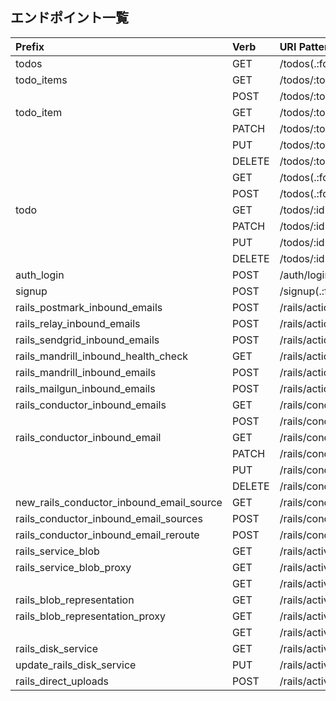 ## エンドポイント一覧

|Prefix |Verb |URI Pattern |Controller#Action |
|:-|:-|:-|:-|
|todos |GET |/todos(.:format) |v2/todos#index |
|todo_items |GET |/todos/:todo_id/items(.:format) |v1/items#index |
| |POST |/todos/:todo_id/items(.:format) |v1/items#create |
|todo_item |GET |/todos/:todo_id/items/:id(.:format) |v1/items#show |
| |PATCH |/todos/:todo_id/items/:id(.:format) |v1/items#update |
| |PUT |/todos/:todo_id/items/:id(.:format) |v1/items#update |
| |DELETE |/todos/:todo_id/items/:id(.:format) |v1/items#destroy |
| |GET |/todos(.:format) |v1/todos#index |
| |POST |/todos(.:format) |v1/todos#create |
|todo |GET |/todos/:id(.:format) |v1/todos#show |
| |PATCH |/todos/:id(.:format) |v1/todos#update |
| |PUT |/todos/:id(.:format) |v1/todos#update |
| |DELETE |/todos/:id(.:format) |v1/todos#destroy |
|auth_login |POST |/auth/login(.:format) |authentication#authenticate |
|signup |POST |/signup(.:format) |users#create |
|rails_postmark_inbound_emails |POST |/rails/action_mailbox/postmark/inbound_emails(.:format) |action_mailbox/ingresses/postmark/inbound_emails#create |
|rails_relay_inbound_emails |POST |/rails/action_mailbox/relay/inbound_emails(.:format) |action_mailbox/ingresses/relay/inbound_emails#create |
|rails_sendgrid_inbound_emails |POST |/rails/action_mailbox/sendgrid/inbound_emails(.:format) |action_mailbox/ingresses/sendgrid/inbound_emails#create |
|rails_mandrill_inbound_health_check |GET |/rails/action_mailbox/mandrill/inbound_emails(.:format) |action_mailbox/ingresses/mandrill/inbound_emails#health_check |
|rails_mandrill_inbound_emails |POST |/rails/action_mailbox/mandrill/inbound_emails(.:format) |action_mailbox/ingresses/mandrill/inbound_emails#create |
|rails_mailgun_inbound_emails |POST |/rails/action_mailbox/mailgun/inbound_emails/mime(.:format) |action_mailbox/ingresses/mailgun/inbound_emails#create |
|rails_conductor_inbound_emails |GET |/rails/conductor/action_mailbox/inbound_emails(.:format) |rails/conductor/action_mailbox/inbound_emails#index |
| |POST |/rails/conductor/action_mailbox/inbound_emails(.:format) |rails/conductor/action_mailbox/inbound_emails#create |
|rails_conductor_inbound_email |GET |/rails/conductor/action_mailbox/inbound_emails/:id(.:format) |rails/conductor/action_mailbox/inbound_emails#show |
| |PATCH |/rails/conductor/action_mailbox/inbound_emails/:id(.:format) |rails/conductor/action_mailbox/inbound_emails#update |
| |PUT |/rails/conductor/action_mailbox/inbound_emails/:id(.:format) |rails/conductor/action_mailbox/inbound_emails#update |
| |DELETE |/rails/conductor/action_mailbox/inbound_emails/:id(.:format) |rails/conductor/action_mailbox/inbound_emails#destroy |
|new_rails_conductor_inbound_email_source |GET |/rails/conductor/action_mailbox/inbound_emails/sources/new(.:format) |rails/conductor/action_mailbox/inbound_emails/sources#new |
|rails_conductor_inbound_email_sources |POST |/rails/conductor/action_mailbox/inbound_emails/sources(.:format) |rails/conductor/action_mailbox/inbound_emails/sources#create |
|rails_conductor_inbound_email_reroute |POST |/rails/conductor/action_mailbox/:inbound_email_id/reroute(.:format) |rails/conductor/action_mailbox/reroutes#create |
|rails_service_blob |GET |/rails/active_storage/blobs/redirect/:signed_id/*filename(.:format) |active_storage/blobs/redirect#show |
|rails_service_blob_proxy |GET |/rails/active_storage/blobs/proxy/:signed_id/*filename(.:format) |active_storage/blobs/proxy#show |
| |GET |/rails/active_storage/blobs/:signed_id/*filename(.:format) |active_storage/blobs/redirect#show |
|rails_blob_representation |GET |/rails/active_storage/representations/redirect/:signed_blob_id/:variation_key/*filename(.:format) |active_storage/representations/redirect#show |
|rails_blob_representation_proxy |GET |/rails/active_storage/representations/proxy/:signed_blob_id/:variation_key/*filename(.:format) |active_storage/representations/proxy#show |
| |GET |/rails/active_storage/representations/:signed_blob_id/:variation_key/*filename(.:format) |active_storage/representations/redirect#show |
|rails_disk_service |GET |/rails/active_storage/disk/:encoded_key/*filename(.:format) |active_storage/disk#show |
|update_rails_disk_service |PUT |/rails/active_storage/disk/:encoded_token(.:format) |active_storage/disk#update |
|rails_direct_uploads |POST |/rails/active_storage/direct_uploads(.:format) |active_storage/direct_uploads#create |
